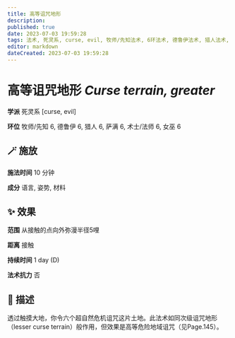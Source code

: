 ```yaml
---
title: 高等诅咒地形
description: 
published: true
date: 2023-07-03 19:59:28
tags: 法术, 死灵系, curse, evil, 牧师/先知法术, 6环法术, 德鲁伊法术, 猎人法术, 萨满法术, 术士/法师法术, 女巫法术
editor: markdown
dateCreated: 2023-07-03 19:59:28
---
```


# **高等诅咒地形** *Curse terrain, greater*

**学派** 死灵系 \[curse, evil\] 

**环位** 牧师/先知 6, 德鲁伊 6, 猎人 6, 萨满 6, 术士/法师 6, 女巫 6

## 🪄 施放

**施法时间** 10 分钟

**成分** 语言, 姿势, 材料

## ✨ 效果  

**范围** 从接触的点向外弥漫半径5哩

**距离** 接触  

**持续时间** 1 day (D) 

**法术抗力** 否

## 📖 描述

透过触摸大地，你令六个超自然危机诅咒这片土地。此法术如同次级诅咒地形（lesser curse terrain）般作用，但效果是高等危险地域诅咒（见Page.145）。
    